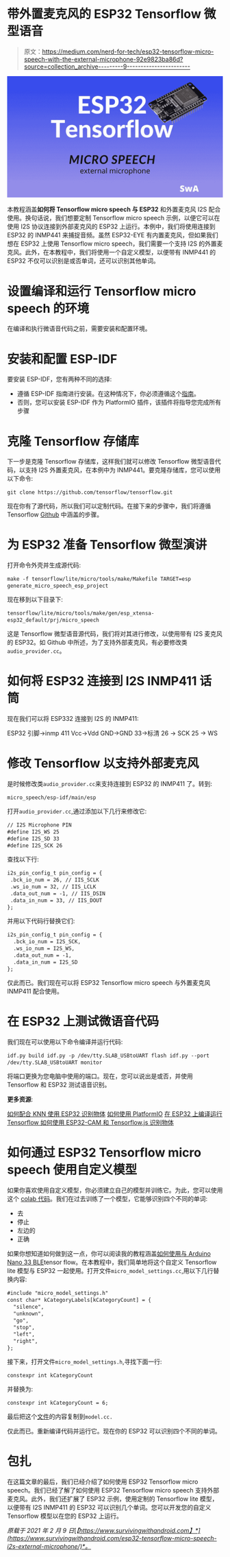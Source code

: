 # 带外置麦克风的 ESP32 Tensorflow 微型语音

> 原文：<https://medium.com/nerd-for-tech/esp32-tensorflow-micro-speech-with-the-external-microphone-92e9823ba86d?source=collection_archive---------9----------------------->

![](img/5e9d4ab221faf972f0e2a3cc03a64388.png)

本教程涵盖**如何将 Tensorflow micro speech 与 ESP32** 和外置麦克风 I2S 配合使用。换句话说，我们想要定制 Tensorflow micro speech 示例，以便它可以在使用 I2S 协议连接到外部麦克风的 ESP32 上运行。本例中，我们将使用连接到 ESP32 的 INMP441 来捕捉音频。虽然 ESP32-EYE 有内置麦克风，但如果我们想在 ESP32 上使用 Tensorflow micro speech，我们需要一个支持 I2S 的外置麦克风。此外，在本教程中，我们将使用一个自定义模型，以便带有 INMP441 的 ESP32 不仅可以识别是或否单词，还可以识别其他单词。

# 设置编译和运行 Tensorflow micro speech 的环境

在编译和执行微语音代码之前，需要安装和配置环境。

# 安装和配置 ESP-IDF

要安装 ESP-IDF，您有两种不同的选择:

*   遵循 ESP-IDF 指南进行安装。在这种情况下，你必须遵循这个[指南](https://docs.espressif.com/projects/esp-idf/en/latest/esp32/get-started/#get-started-get-prerequisites)。
*   否则，您可以安装 ESP-IDF 作为 PlatformIO 插件，该插件将指导您完成所有步骤

# 克隆 Tensorflow 存储库

下一步是克隆 Tensorflow 存储库，这样我们就可以修改 Tensorflow 微型语音代码，以支持 I2S 外置麦克风，在本例中为 INMP441。要克隆存储库，您可以使用以下命令:

```
git clone https://github.com/tensorflow/tensorflow.git
```

现在你有了源代码，所以我们可以定制代码。在接下来的步骤中，我们将遵循 Tensorflow [Github](https://github.com/tensorflow/tensorflow/tree/master/tensorflow/lite/micro/examples/micro_speech#deploy-to-esp32) 中涵盖的步骤。

# 为 ESP32 准备 Tensorflow 微型演讲

打开命令外壳并生成源代码:

```
make -f tensorflow/lite/micro/tools/make/Makefile TARGET=esp generate_micro_speech_esp_project
```

现在移到以下目录下:

```
tensorflow/lite/micro/tools/make/gen/esp_xtensa-esp32_default/prj/micro_speech
```

这是 Tensorflow 微型语音源代码，我们将对其进行修改，以使用带有 I2S 麦克风的 ESP32。如 Github 中所述，为了支持外部麦克风，有必要修改类`audio_provider.cc`。

# 如何将 ESP32 连接到 I2S INMP411 话筒

现在我们可以将 ESP332 连接到 I2S 的 INMP411:

ESP32 引脚→inmp 411
Vcc→Vdd
GND→GND
33→标清
26 → SCK
25 → WS

# 修改 Tensorflow 以支持外部麦克风

是时候修改类`audio_provider.cc`来支持连接到 ESP32 的 INMP411 了。转到:

```
micro_speech/esp-idf/main/esp
```

打开`audio_provider.cc`,通过添加以下几行来修改它:

```
// I2S Microphone PIN 
#define I2S_WS 25 
#define I2S_SD 33 
#define I2S_SCK 26
```

查找以下行:

```
i2s_pin_config_t pin_config = { 
 .bck_io_num = 26, // IIS_SCLK 
 .ws_io_num = 32, // IIS_LCLK 
 .data_out_num = -1, // IIS_DSIN 
 .data_in_num = 33, // IIS_DOUT 
};
```

并用以下代码行替换它们:

```
i2s_pin_config_t pin_config = { 
  .bck_io_num = I2S_SCK, 
  .ws_io_num = I2S_WS, 
  .data_out_num = -1, 
  .data_in_num = I2S_SD 
};
```

仅此而已。我们现在可以将 ESP32 Tensorflow micro speech 与外置麦克风 INMP411 配合使用。

# 在 ESP32 上测试微语音代码

我们现在可以使用以下命令编译并运行代码:

```
idf.py build idf.py -p /dev/tty.SLAB_USBtoUART flash idf.py --port /dev/tty.SLAB_USBtoUART monitor
```

将端口更换为您电脑中使用的端口。现在，您可以说出是或否，并使用 Tensorflow 和 ESP32 测试语音识别。

**更多资源**:

[如何配合 KNN 使用 ESP32 识别物体](https://www.survivingwithandroid.com/esp32-machine-learning-knn-classifier-tcs3200/)
[如何使用 PlatformIO](https://www.survivingwithandroid.com/run-tensorflow-lite-esp32-platformio/)
[在 ESP32 上编译运行 Tensorflow 如何使用 ESP32-CAM 和 Tensorflow.js 识别物体](https://www.survivingwithandroid.com/esp32-cam-object-detection-tensorflow-js/)

# 如何通过 ESP32 Tensorflow micro speech 使用自定义模型

如果你喜欢使用自定义模型，你必须建立自己的模型并训练它。为此，您可以使用这个 [colab 代码](https://colab.research.google.com/github/tensorflow/tensorflow/blob/master/tensorflow/lite/micro/examples/micro_speech/train/train_micro_speech_model.ipynb)。我们在过去训练了一个模型，它能够识别四个不同的单词:

*   去
*   停止
*   左边的
*   正确

如果你想知道如何做到这一点，你可以阅读我的教程涵盖[如何使用与 Arduino Nano 33 BLE](https://www.survivingwithandroid.com/arduino-machine-learning-edge-impulse-keywords-detection/)tensor flow。在本教程中，我们简单地将这个自定义 Tensorflow lite 模型与 ESP32 一起使用。打开文件`micro_model_settings.cc`,用以下几行替换内容:

```
#include "micro_model_settings.h"  
const char* kCategoryLabels[kCategoryCount] = {     
  "silence",    
  "unknown",    
  "go",    
  "stop",     
  "left",     
  "right", 
};
```

接下来，打开文件`micro_model_settings.h`,寻找下面一行:

```
constexpr int kCategoryCount
```

并替换为:

```
constexpr int kCategoryCount = 6;
```

最后把这个[文件](https://github.com/survivingwithandroid/Arduino-Machine-Learning/blob/master/model.cc)的内容复制到`model.cc.`

仅此而已。重新编译代码并运行它。现在你的 ESP32 可以识别四个不同的单词。

# 包扎

在这篇文章的最后，我们已经介绍了如何使用 ESP32 Tensorflow micro speech。我们已经了解了如何使用 ESP32 Tensorflow micro speech 支持外部麦克风。此外，我们还扩展了 ESP32 示例，使用定制的 Tensorflow lite 模型，以便带有 I2S INMP411 的 ESP32 可以识别几个单词。您可以开发您的自定义 Tensorflow 模型以在您的 ESP32 上运行。

*原载于 2021 年 2 月 9 日*[*【https://www.survivingwithandroid.com】*](https://www.survivingwithandroid.com/esp32-tensorflow-micro-speech-i2s-external-microphone/)*。*